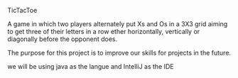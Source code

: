 TicTacToe

A game in which two players alternately put Xs and Os in a 3X3 grid aiming to get three of their letters in a row ether horizontally, vertically or diagonally before the opponent does.

The purpose for this project is to improve our skills for projects in the future.

we will be using java as the langue and IntelliJ as the IDE
